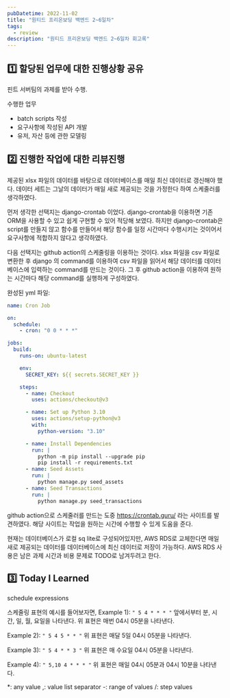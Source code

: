 ```yaml
---
pubDatetime: 2022-11-02
title: "원티드 프리온보딩 백엔드 2~6일차"
tags:
  - review
description: "원티드 프리온보딩 백엔드 2~6일차 회고록"
---
```


## 1️⃣ 할당된 업무에 대한 진행상황 공유

핀트 서버팀의 과제를 받아 수행.

수행한 업무

- batch scripts 작성
- 요구사항에 작성된 API 개발
- 유저, 자산 등에 관한 모델링

## 2️⃣ 진행한 작업에 대한 리뷰진행

제공된 xlsx 파일의 데이터를 바탕으로 데이터베이스를 매일 최신 데이터로 갱신해야 했다.
데이터 세트는 그날의 데이터가 매일 새로 제공되는 것을 가정한다 하여 스케줄러를 생각하였다.

먼저 생각한 선택지는 django-crontab 이었다.
django-crontab을 이용하면 기존 ORM을 사용할 수 있고 쉽게 구현할 수 있어 적당해 보였다.
하지만 django-crontab은 script를 만들지 않고 함수를 만들어서 해당 함수를 일정 시간마다 수행시키는 것이어서 요구사항에 적합하지 않다고 생각하였다.

다음 선택지는 github action의 스케줄링을 이용하는 것이다.
xlsx 파일을 csv 파일로 변환한 후 django 의 command를 이용하여 csv 파일을 읽어서 해당 데이터를 데이터베이스에 입력하는 command를 만드는 것이다.
그 후 github action을 이용하여 원하는 시간마다 해당 command를 실행하게 구성하였다.

완성된 yml 파일:

```yml
name: Cron Job

on:
  schedule:
    - cron: "0 0 * * *"

jobs:
  build:
    runs-on: ubuntu-latest

    env:
      SECRET_KEY: ${{ secrets.SECRET_KEY }}

    steps:
      - name: Checkout
        uses: actions/checkout@v3

      - name: Set up Python 3.10
        uses: actions/setup-python@v3
        with:
          python-version: "3.10"

      - name: Install Dependencies
        run: |
          python -m pip install --upgrade pip
          pip install -r requirements.txt
      - name: Seed Assets
        run: |
          python manage.py seed_assets
      - name: Seed Transactions
        run: |
          python manage.py seed_transactions
```

github action으로 스케줄러를 만드는 도중 <https://crontab.guru/> 라는 사이트를 발견하였다.
해당 사이트는 작업을 원하는 시간에 수행할 수 있게 도움을 준다.

현재는 데이터베이스가 로컬 sq lite로 구성되어있지만, AWS RDS로 교체한다면 매일 새로 제공되는 데이터를 데이터베이스에 최신 데이터로 저장이 가능하다.
AWS RDS 사용은 남은 과제 시간과 비용 문제로 TODO로 남겨두려고 한다.

## 3️⃣ Today I Learned

schedule expressions

스케줄링 표현의 예시를 들어보자면,
Example 1):
`" 5 4 * * * "`
앞에서부터 분, 시간, 일, 월, 요일을 나타낸다.
위 표현은 매번 04시 05분을 나타낸다.

Example 2):
`" 5 4 5 * * "`
위 표현은 매달 5일 04시 05분을 나타낸다.

Example 3):
`" 5 4 * * 3 "`
위 표현은 매 수요일 04시 05분을 나타낸다.

Example 4):
`" 5,10 4 * * * "`
위 표현은 매일 04시 05분과 04시 10분을 나타낸다.

\*: any value
,: value list separator
-: range of values
/: step values
